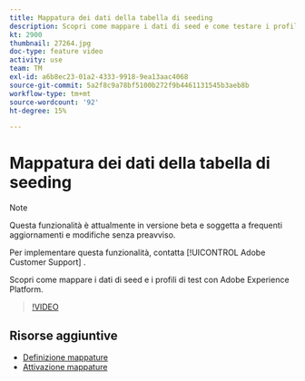 ```yaml
---
title: Mappatura dei dati della tabella di seeding
description: Scopri come mappare i dati di seed e come testare i profili con Adobe Experience Platform (AEP)
kt: 2900
thumbnail: 27264.jpg
doc-type: feature video
activity: use
team: TM
exl-id: a6b8ec23-01a2-4333-9918-9ea13aac4068
source-git-commit: 5a2f8c9a78bf5100b272f9b4461131545b3aeb8b
workflow-type: tm+mt
source-wordcount: '92'
ht-degree: 15%

---
```


# Mappatura dei dati della tabella di seeding

>[!NOTE]
>
>Questa funzionalità è attualmente in versione beta e soggetta a frequenti aggiornamenti e modifiche senza preavviso.
>
>Per implementare questa funzionalità, contatta [!UICONTROL Adobe Customer Support] .

Scopri come mappare i dati di seed e i profili di test con Adobe Experience Platform.

>[!VIDEO](https://video.tv.adobe.com/v/27264?quality=12)

## Risorse aggiuntive

* [Definizione mappature](https://docs.adobe.com/content/help/en/campaign-standard/using/administrating/mapping-campaign-and-aep-data/aep-mapping-definition.html)
* [Attivazione mappature](https://docs.adobe.com/content/help/en/campaign-standard/using/administrating/mapping-campaign-and-aep-data/aep-mapping-activation.html)
